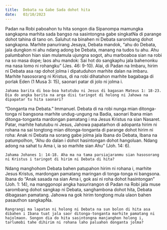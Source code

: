 ```yaml
---
title:  Debata na Gabe Sada dohot hita
date:   03/10/2023
---
```


Padan na Robi paboahon tu hita songon dia Sipanompa mamungka sangkapna marhita sada bangso na sasintongna gabe singkatNa di parange dohot tahina di tano on. Saluhut na binahen ni Debata sarombang dohot sangkapna. Marhite panurirang Jesaya, Debata mandok, “ahu do Debata, jala dungkon ni ahu ndang adong be Debata, manang na tudos tu ahu. Ahu palumbahon hian sian mulamula ujungna sogot, ahu marboaboa sian na robi na so masa dope; laos ahu mandok: Sai hot do sangkaphu jala bahenonku ma nasa lomo ni rohangku” (Jes. 46: 9-10). Alai, di Padan na Imbaru, hirim ni Debata asa rap dohot jolma i dipatuduhon marhite dalan na imbaru. Marhite hasosorang ni Kristus, di na robi dihatahon marhite bagabaga di porlak Eden (1 Musa 3: 15), saonari patar di jolo ni jolma i.

`Jahama barita di boa-boa hatutubu ni Jesus di bagasan Mateus 1: 18-23. Dia do angka barita na arga disi taringot di holong ni Jahowa na dipapatar tu hita saonari?`

“Donganta ma Debata.” Immanuel. Debata di na robi nunga mian ditonga-tonga ni bangsona marhite undug-ungung na Badia, saonari Ibana mian ditonga-tonganta mardongan pamatang i ma Jesus Kristus na sian Nasaret. Patar, marhite hatutubu ni Jesus, Jahowa papatarhon di adopanta hirim ni rohana na sai tongtong mian ditonga-tonganta di parange dohot hirim ni roha: Anak ni Debata na sorang gabe jolma jala Ibana do Debata, Ibana na patumpolhon, “Ahu do dalan i dohot hasintongan dohot hangoluan. Ndang adong na sahat tu Ama i, ia so marhite sian Ahu” (Joh. 14: 6).

`Jahama Johanes 1: 14-18. Aha ma na tama parsiajaranmu sian hasosorang ni Kristus i taringot di hirim ni Debata di hita?`

Ndang manghohom Debata bahen patupahon hirim ni rohana i, marhite Jesus Kristus, mardongan pamatang maringan di tonga-tonga ni bangsona. Ibana do “Anak sasada na sian Ama i, gok asi ni roha dohot hasintongan” (Joh. 1: 14), na manggonopi angka hasurirangon di Padan na Robi jala muse sarombang dohot sangkap ni Debata, sanghambona dohot hita, Debata dibagasan pamatang. Jahowa na gok hirim tongtong mula ulaon bahen pasauthon sangkapNa.

`Rangrangi ma lapatan ni holong ni Debata na sun bolon di hita asa dibahen i Ibana tuat jala saor ditonga-tonganta marhite pamatang ni hajolmaon. Songon dia do hita sasintongna manjanghon holong i, tarlumobi tahe dihirim ni rohana laho paluahon donganta jolma?`